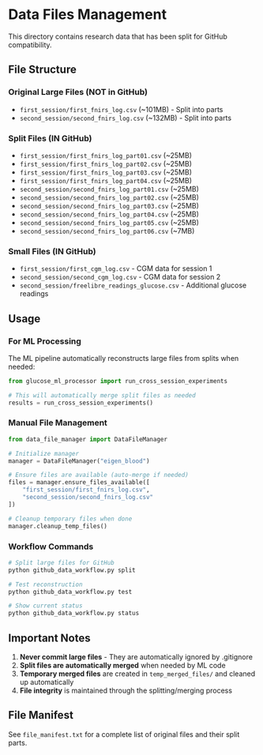 # Data Files Management

This directory contains research data that has been split for GitHub compatibility.

## File Structure

### Original Large Files (NOT in GitHub)
- `first_session/first_fnirs_log.csv` (~101MB) - Split into parts
- `second_session/second_fnirs_log.csv` (~132MB) - Split into parts

### Split Files (IN GitHub)
- `first_session/first_fnirs_log_part01.csv` (~25MB)
- `first_session/first_fnirs_log_part02.csv` (~25MB)
- `first_session/first_fnirs_log_part03.csv` (~25MB)
- `first_session/first_fnirs_log_part04.csv` (~25MB)
- `second_session/second_fnirs_log_part01.csv` (~25MB)
- `second_session/second_fnirs_log_part02.csv` (~25MB)
- `second_session/second_fnirs_log_part03.csv` (~25MB)
- `second_session/second_fnirs_log_part04.csv` (~25MB)
- `second_session/second_fnirs_log_part05.csv` (~25MB)
- `second_session/second_fnirs_log_part06.csv` (~7MB)

### Small Files (IN GitHub)
- `first_session/first_cgm_log.csv` - CGM data for session 1
- `second_session/second_cgm_log.csv` - CGM data for session 2
- `second_session/freelibre_readings_glucose.csv` - Additional glucose readings

## Usage

### For ML Processing
The ML pipeline automatically reconstructs large files from splits when needed:

```python
from glucose_ml_processor import run_cross_session_experiments

# This will automatically merge split files as needed
results = run_cross_session_experiments()
```

### Manual File Management
```python
from data_file_manager import DataFileManager

# Initialize manager
manager = DataFileManager("eigen_blood")

# Ensure files are available (auto-merge if needed)
files = manager.ensure_files_available([
    "first_session/first_fnirs_log.csv",
    "second_session/second_fnirs_log.csv"
])

# Cleanup temporary files when done
manager.cleanup_temp_files()
```

### Workflow Commands
```bash
# Split large files for GitHub
python github_data_workflow.py split

# Test reconstruction
python github_data_workflow.py test

# Show current status
python github_data_workflow.py status
```

## Important Notes

1. **Never commit large files** - They are automatically ignored by .gitignore
2. **Split files are automatically merged** when needed by ML code
3. **Temporary merged files** are created in `temp_merged_files/` and cleaned up automatically
4. **File integrity** is maintained through the splitting/merging process

## File Manifest

See `file_manifest.txt` for a complete list of original files and their split parts.
